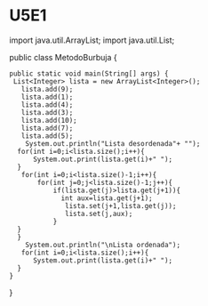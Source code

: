 # U5E1
import java.util.ArrayList;
import java.util.List;

public class MetodoBurbuja {

    public static void main(String[] args) {
     List<Integer> lista = new ArrayList<Integer>();
       lista.add(9);
       lista.add(1);
       lista.add(4);
       lista.add(3);
       lista.add(10);
       lista.add(7);
       lista.add(5);
        System.out.println("Lista desordenada"+ "");
      for(int i=0;i<lista.size();i++){
          System.out.print(lista.get(i)+" ");
      }
       for(int i=0;i<lista.size()-1;i++){
           for(int j=0;j<lista.size()-1;j++){
               if(lista.get(j)>lista.get(j+1)){
                 int aux=lista.get(j+1);
                  lista.set(j+1,lista.get(j));
                  lista.set(j,aux);      
               }
      }
      }
        System.out.println("\nLista ordenada");
       for(int i=0;i<lista.size();i++){
          System.out.print(lista.get(i)+" ");
      } 
    }
    
}
